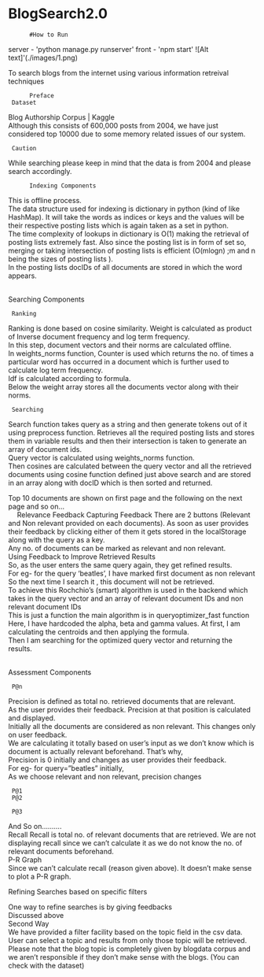 # BlogSearch2.0
          #How to Run
server - 'python manage.py runserver'
front - 'npm start'
![Alt text]'(./images/1.png)
           
              
To search blogs from the internet using various information retreival techniques


          Preface
     Dataset
Blog Authorship Corpus | Kaggle    
Although this consists of 600,000 posts from 2004, we have just considered top 10000 due to some memory related issues of our system.  
    
     Caution
While searching please keep in mind that the data is from 2004 and please search accordingly.     
   
          Indexing Components   
     
This is offline process.    
The data structure used for indexing is dictionary in python (kind of like HashMap). It will take the words as indices or keys and the values will be their  respective posting lists which is again taken as a set in python.   
The time complexity of lookups in dictionary is O(1) making the retrieval of posting lists extremely fast. Also since the posting list is in form of set so, merging or taking intersection of posting lists is efficient (O(mlogn) ;m and n being the sizes of posting lists ).    
In the posting lists docIDs of all documents are stored in which the word appears.     
      
      
        
     Searching Components    
     
     Ranking    
Ranking is done based on cosine similarity. Weight is calculated as product of Inverse document frequency and log term frequency.    
In this step, document vectors and their norms are calculated offline.       
In weights_norms function, Counter is used which returns the no. of times a particular word has occurred in a document which is further used to calculate log term frequency.                                                          
Idf is calculated according to formula.      
Below the weight array stores all the documents vector along with their norms.     
     
     Searching   
    
       
Search function takes query as a string and then generate tokens out of it using preprocess function. Retrieves all the required posting lists and stores them in variable results and then their intersection is taken to generate an array of document ids.     
Query vector is calculated using weights_norms function.     
Then cosines are calculated between the query vector and all the retrieved documents using cosine function defined just above search and are stored in an array along with docID which is then sorted and returned.       
        
      
Top 10 documents are shown on first page and the following on the next page and so on…       
 
     Relevance Feedback
     Capturing Feedback
There are 2 buttons (Relevant and Non relevant provided on each documents). As soon as user provides their feedback by clicking either of them it gets stored in the localStorage along with the query as a key.           
Any no. of documents can be marked as relevant and non relevant.        
Using Feedback to Improve Retrieved Results       
So, as the user enters the same query again, they get refined results.      
For eg- for the query ‘beatles’, I have marked first document as non relevant        
So the next time I search it , this document will not be retrieved.         
To achieve this Rochchio’s (smart) algorithm is used in the backend which takes in the query vector and an array of relevant document IDs and non relevant document IDs        
This is just a function the main algorithm is in queryoptimizer_fast function      
Here, I have hardcoded the alpha, beta and gamma values. At first, I am calculating the centroids and then applying the formula.      
Then I am searching for the optimized query vector and returning the results.         
       
          
     Assessment Components    

     P@n    
Precision is defined as total no. retrieved documents that are relevant.    
As the user provides their feedback. Precision at that position is calculated and displayed.    
Initially all the documents are considered as non relevant. This changes only on user feedback.      
We are calculating it totally based on user’s input as we don’t know which is document is actually relevant beforehand. That’s why,                                                                                                                              
Precision is 0 initially and changes as user provides their feedback.     
For eg- for query=”beatles” initially,        
As we choose relevant and non relevant, precision changes      
      
     P@1     
     P@2   
 
     P@3     
And So on……….       
     Recall
Recall is total no. of relevant documents that are retrieved. We are not displaying recall since we can’t calculate it as we do not know the no. of relevant documents beforehand.      
     P-R Graph     
Since we can’t calculate recall (reason given above). It doesn’t make sense to plot a P-R graph.      
           
Refining Searches based on specific filters      
        
One way to refine searches is by giving feedbacks        
 Discussed above      
Second Way        
We have provided a filter facility based on the topic field in the csv data. User can select a topic and results from only those topic will be retrieved.   
Please note that the blog topic is completely given by blogdata corpus and we aren’t responsible if they don’t make sense with the blogs. (You can check with the dataset)
 
